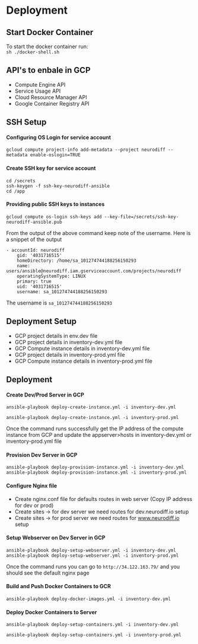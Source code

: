 # Deployment

## Start Docker Container
To start the docker container run:  
`sh ./docker-shell.sh`

## API's to enbale in GCP
* Compute Engine API
* Service Usage API
* Cloud Resource Manager API
* Google Container Registry API

## SSH Setup
#### Configuring OS Login for service account
```
gcloud compute project-info add-metadata --project neurodiff --metadata enable-oslogin=TRUE
```

#### Create SSH key for service account
```
cd /secrets
ssh-keygen -f ssh-key-neurodiff-ansible
cd /app
```

#### Providing public SSH keys to instances
```
gcloud compute os-login ssh-keys add --key-file=/secrets/ssh-key-neurodiff-ansible.pub
```
From the output of the above command keep note of the username. Here is a snippet of the output 
```
- accountId: neurodiff
    gid: '4031716515'
    homeDirectory: /home/sa_101274744188256150293
    name: users/ansible@neurodiff.iam.gserviceaccount.com/projects/neurodiff
    operatingSystemType: LINUX
    primary: true
    uid: '4031716515'
    username: sa_101274744188256150293
```
The username is `sa_101274744188256150293`


## Deployment Setup
* GCP project details in env.dev file
* GCP project details in inventory-dev.yml file
* GCP Compute instance details in inventory-dev.yml file
* GCP project details in inventory-prod.yml file
* GCP Compute instance details in inventory-prod.yml file

## Deployment
#### Create Dev/Prod Server in GCP
```
ansible-playbook deploy-create-instance.yml -i inventory-dev.yml

ansible-playbook deploy-create-instance.yml -i inventory-prod.yml
```
Once the command runs successfully get the IP address of the compute instance from GCP and update the appserver>hosts in inventory-dev.yml or inventory-prod.yml file

#### Provision Dev Server in GCP
```
ansible-playbook deploy-provision-instance.yml -i inventory-dev.yml
ansible-playbook deploy-provision-instance.yml -i inventory-prod.yml
```

#### Configure Nginx file
* Create nginx.conf file for defaults routes in web server (Copy IP address for dev or prod)
* Create sites -> for dev server we need routes for dev.neurodiff.io setup
* Create sites -> for prod server we need routes for www.neurodiff.io setup

#### Setup Webserver on Dev Server in GCP
```
ansible-playbook deploy-setup-webserver.yml -i inventory-dev.yml
ansible-playbook deploy-setup-webserver.yml -i inventory-prod.yml
```
Once the command runs you can go to `http://34.122.163.79/` and you should see the default nginx page

#### Build and Push Docker Containers to GCR
```
ansible-playbook deploy-docker-images.yml -i inventory-dev.yml
```

#### Deploy Docker Containers to Server
```
ansible-playbook deploy-setup-containers.yml -i inventory-dev.yml

ansible-playbook deploy-setup-containers.yml -i inventory-prod.yml
```
 
